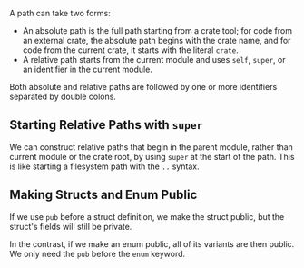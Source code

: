 A path can take two forms:

- An absolute path is the full path starting from a crate tool; for code from an external crate, the absolute path begins with the crate name, and for code from the current crate, it starts with the literal ```crate```.
- A relative path starts from the current module and uses ```self```, ```super```, or an identifier in the current module.

Both absolute and relative paths are followed by one or more identifiers separated by double colons.

## Starting Relative Paths with ```super```

We can construct relative paths that begin in the parent module, rather than current module or the crate root, by using ```super``` at the start of the path.
This is like starting a filesystem path with the ```..``` syntax.

## Making Structs and Enum Public

If we use ```pub``` before a struct definition, we make the struct public, but the struct's fields will still be private.

In the contrast, if we make an enum public, all of its variants are then public.
We only need the ```pub``` before the ```enum``` keyword.
